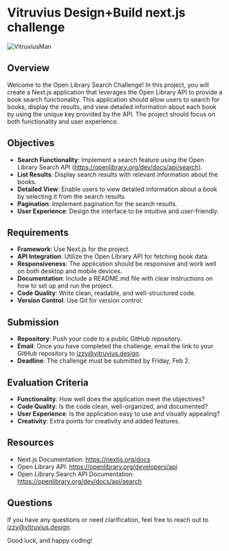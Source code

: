 # Vitruvius Design+Build next.js challenge

![VitruviusMan](https://github.com/Vitruvius-Design/next-js-challenge/assets/47342870/cc490957-5692-482c-ad1e-88b91f35547b)

## Overview

Welcome to the Open Library Search Challenge! In this project, you will create a Next.js application that leverages the Open Library API to provide a book search functionality. This application should allow users to search for books, display the results, and view detailed information about each book by using the unique key provided by the API. The project should focus on both functionality and user experience.

## Objectives

- **Search Functionality**: Implement a search feature using the Open Library Search API (https://openlibrary.org/dev/docs/api/search).
- **List Results**: Display search results with relevant information about the books.
- **Detailed View**: Enable users to view detailed information about a book by selecting it from the search results.
- **Pagination**: Implement pagination for the search results.
- **User Experience**: Design the interface to be intuitive and user-friendly.

## Requirements

- **Framework**: Use Next.js for the project.
- **API Integration**: Utilize the Open Library API for fetching book data.
- **Responsiveness**: The application should be responsive and work well on both desktop and mobile devices.
- **Documentation**: Include a README.md file with clear instructions on how to set up and run the project.
- **Code Quality**: Write clean, readable, and well-structured code.
- **Version Control**: Use Git for version control.

## Submission

- **Repository**: Push your code to a public GitHub repository.
- **Email**: Once you have completed the challenge, email the link to your GitHub repository to izzy@vitruvius.design.
- **Deadline**: The challenge must be submitted by Friday, Feb 2.

## Evaluation Criteria

- **Functionality**: How well does the application meet the objectives?
- **Code Quality**: Is the code clean, well-organized, and documented?
- **User Experience**: Is the application easy to use and visually appealing?
- **Creativity**: Extra points for creativity and added features.

## Resources

- Next.js Documentation: https://nextjs.org/docs
- Open Library API: https://openlibrary.org/developers/api
- Open Library Search API Documentation: https://openlibrary.org/dev/docs/api/search

## Questions

If you have any questions or need clarification, feel free to reach out to izzy@vitruvius.design.

Good luck, and happy coding!
